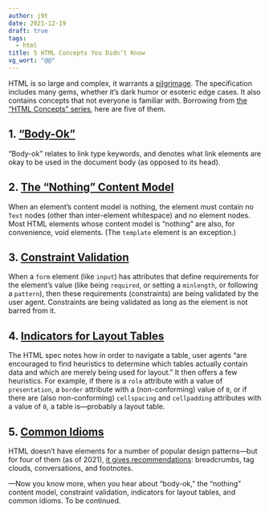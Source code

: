 ```yaml
---
author: j9t
date: 2021-12-19
draft: true
tags:
  - html
title: 5 HTML Concepts You Didn’t Know
vg_wort: "@@"
---
```

HTML is so large and complex, it warrants a [pilgrimage](https://meiert.com/en/blog/web-developer-pilgrimage/). The specification includes many gems, whether it’s dark humor or esoteric edge cases. It also contains concepts that not everyone is familiar with. Borrowing from [the “HTML Concepts” series](https://cse.google.com/cse?cx=007435340685329731950%3Auo6twvdbp_m&q=%22html+concepts%22), here are five of them.

## 1. [“Body-Ok”](https://meiert.com/en/blog/html-body-ok/)

“Body-ok” relates to link type keywords, and denotes what link elements are okay to be used in the document body (as opposed to its head).

## 2. [The “Nothing” Content Model](https://meiert.com/en/blog/html-nothing-content-model/)

When an element’s content model is nothing, the element must contain no `Text` nodes (other than inter-element whitespace) and no element nodes. Most HTML elements whose content model is “nothing” are also, for convenience, void elements. (The `template` element is an exception.)

## 3. [Constraint Validation](https://meiert.com/en/blog/html-constraint-validation/)

When a `form` element (like `input`) has attributes that define requirements for the element’s value (like being `required`, or setting a `minlength`, or following a `pattern`), then these requirements (constraints) are being validated by the user agent. Constraints are being validated as long as the element is not barred from it.

## 4. [Indicators for Layout Tables](https://meiert.com/en/blog/html-layout-table-indicators/)

The HTML spec notes how in order to navigate a table, user agents “are encouraged to find heuristics to determine which tables actually contain data and which are merely being used for layout.” It then offers a few heuristics. For example, if there is a `role` attribute with a value of `presentation`, a `border` attribute with a (non-conforming) value of `0`, or if there are (also non-conforming) `cellspacing` and `cellpadding` attributes with a value of `0`, a table is—probably a layout table.

## 5. [Common Idioms](https://meiert.com/en/blog/html-common-idioms/)

HTML doesn’t have elements for a number of popular design patterns—but for four of them (as of 2021), [it gives recommendations](https://html.spec.whatwg.org/multipage/semantics-other.html#common-idioms): breadcrumbs, tag clouds, conversations, and footnotes.

—Now you know more, when you hear about “body-ok,” the “nothing” content model, constraint validation, indicators for layout tables, and common idioms. To be continued.